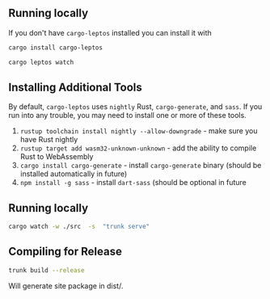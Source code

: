 ## Running locally

If you don't have `cargo-leptos` installed you can install it with

```bash
cargo install cargo-leptos
```

```bash
cargo leptos watch
```

## Installing Additional Tools

By default, `cargo-leptos` uses `nightly` Rust, `cargo-generate`, and `sass`. If you run into any trouble, you may need to install one or more of these tools.

1. `rustup toolchain install nightly --allow-downgrade` - make sure you have Rust nightly
2. `rustup target add wasm32-unknown-unknown` - add the ability to compile Rust to WebAssembly
3. `cargo install cargo-generate` - install `cargo-generate` binary (should be installed automatically in future)
4. `npm install -g sass` - install `dart-sass` (should be optional in future

## Running locally
```bash
cargo watch -w ./src  -s  "trunk serve"
```

## Compiling for Release
```bash
trunk build --release
```

Will generate site package in dist/.